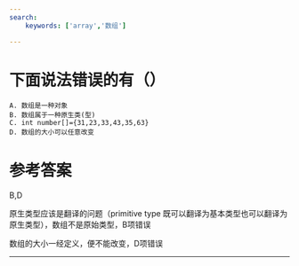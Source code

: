 ```yaml
---
search:
    keywords: ['array','数组']

---
```



# 下面说法错误的有（）

```
A. 数组是一种对象  
B. 数组属于一种原生类(型)
C. int number[]={31,23,33,43,35,63}  
D. 数组的大小可以任意改变
```

# 参考答案

B,D

原生类型应该是翻译的问题（primitive type 既可以翻译为基本类型也可以翻译为原生类型），数组不是原始类型，B项错误

数组的大小一经定义，便不能改变，D项错误


---
